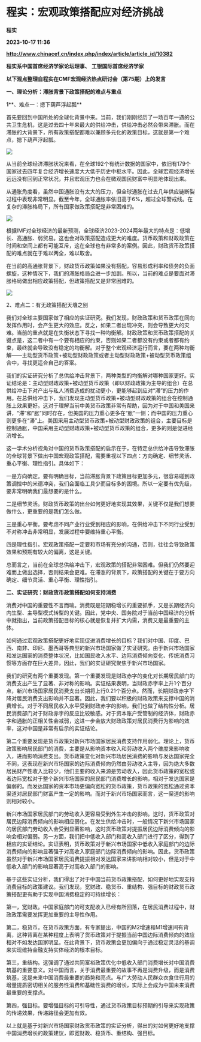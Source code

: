 # 程实：宏观政策搭配应对经济挑战
**程实**

**2023-10-17 11:36**

**http://www.chinacef.cn/index.php/index/article/article_id/10382**

**程实系中国首席经济学家论坛理事、** **工银国际首席经济学家**

**以下观点整理自程实在****CMF****宏观经济热点研讨会（第****75****期）上的发言**

**一、理论分析：滞胀背景下政策搭配的难点与重点**

**1****、难点一：摁下葫芦浮起瓢**

首先要回到中国所处的全球化背景中来。当前，我们刚刚经历了一场百年一遇的公共卫生危机，这是过去四十年来最大的供给冲击，供给冲击必然会带来滞胀。而在滞胀的大背景下，所有政策搭配都难以兼顾多元化的政策目标，这就是第一个难点，摁下葫芦浮起瓢。

![](http://www.chinacef.cn/public/editor/attached/image/20231017/20231017192309_97071.png)

从当前全球经济滞胀状况来看，在全球192个有统计数据的国家中，依旧有179个国家过去四年复合经济增长速度大大低于历史中枢水平。因此，全球宏观经济增长远远没有回到正常状况，并且宏观压力也会在微观国民财富中明显地体现出来。

从通胀角度看，虽然中国通胀没有太大的压力，但全球通胀在过去几年供应链断裂过程中表现非常明显。截至今年，全球通胀率依旧高于6%，超过全球警戒线。在复杂的滞胀格局下，所有国家做政策搭配是非常困难的。

![](http://www.chinacef.cn/public/editor/attached/image/20231017/20231017192319_86813.png)

根据IMF对全球经济的最新预测，全球经济2023-2024两年最大的特点是：低增长、高通胀、弱贸易。这也会对政策搭配造成更大的难度。货币政策和财政政策在时间和空间上都有可能互斥，这在全球也有非常多的案例。因此，财政货币政策搭配的难点就在于难以两全，难以取舍。

在当前的高通胀背景下，财政货币政策如果没有搭配，容易形成利率和债务的负面螺旋，这种情况下，我们的滞胀格局会进一步加剧。所以，当前的难点是要面对滞胀格局做出相应政策搭配，但政策搭配又是非常困难的。

![](http://www.chinacef.cn/public/editor/attached/image/20231017/20231017192329_13238.png)

2、难点二：有无政策搭配天壤之别

我们对全球主要国家做了相应的实证研究。我们发现，财政政策和货币政策在同向发挥作用时，会产生更大的效应。反之，如果二者出现冲突，则会导致更大的灾难。当前的重点就是在失衡状态下寻找一种均衡解。财政政策和货币政策搭配的关键点是，这二者中有一个要有相应的约束，否则如果二者都没有约束或者都有约束，最终就会导致没有稳定的均衡解。对于整个宏观经济运行而言，要在两种均衡解——主动型货币政策+被动型财政政策或者主动型财政政策+被动型货币政策组合中，寻找更适合自己的答案。

我们的实证研究分析了总供给冲击背景下，两种类型的均衡解对哪种国家更好。实证结论是：主动型财政政策+被动型货币政策（即以财政政策为主导的组合）在总供给冲击下对产出与私人消费造成的扰动更小，更能够起到应对“滞”的压力的作用。在总供给冲击下，我们发现主动型货币政策+被动型财政政策的组合在控制通胀上效果更好。这对于理解当前中美货币政策非常有帮助，因为对于中国和美国来讲，“滞”和“胀”同时存在，但美国的压力重心更多在“胀”一侧；而中国的压力重心则更多在“滞”上。美国采用主动型货币政策+被动型财政政策的组合，主要目标是控制通胀，中国采用主动型财政政策+被动型货币政策的组合，更多的则是促进经济增长。

这一学术分析视角对中国的货币政策搭配的启示在于，在特定总供给冲击导致滞胀的全球背景下做出中国宏观政策搭配，需要重视以下四点：方向确定、细节灵活、重心平衡、理性指引。具体如下：

一是方向确定。要有明确目标，当前滞胀背景下政策目标更加多元，很容易碰到政策调控中的米德冲突，我们会面临工具少而目标多的困境。所以一定要有优先级，要非常明确我们最想要的是什么。

二是细节灵活。财政货币政策的出台如何更好地实现其效果，关键不仅是我们想要做什么，更重要的是我们怎么做。

三是重心平衡。要考虑不同产业行业受到相应的影响，在供给冲击下不同行业受到不对称冲击非常明显，发展过程中要维持重心平衡。

四是理性指引。宏观政策搭配一定要和市场有充分的沟通，否则，往往会导致政策效果和预期有较大的偏离，这是关键。

总而言之，当前在全球总供给冲击下，宏观政策的搭配非常困难。但我们仍然要迎难而上做出选择，否则结果会更难。在滞涨的背景下，政策搭配的关键在于要方向确定、细节灵活、重心平衡、理性指引。

**二、实证研究：财政货币政策搭配如何支持消费**

消费对中国的重要性不言而喻。消费既是短期稳增长的重要抓手，又是长期经济向内生型、主导型模式转型的关键。因此，党中央、国务院对于当前中国经济的分析中就指出，当前政策搭配目标的核心就是恢复并扩大内需，消费又是最重要的主体。

如何通过宏观政策搭配更好地实现促进消费增长的目标？我们对中国、印度、巴西、南非、印尼、墨西哥等典型的新兴市场国家做了实证研究。由于新兴市场国家和发达国家的消费整体状况，比如国民收入水平、边际消费倾向变化、传统消费习惯等方面存在巨大差异，因此，我们的实证研究聚焦于新兴市场国家。

我们的研究有两个重要发现。第一个重要发现是财政赤字的变化对长期居民部门的消费支出产生了显著、非对称的影响。实证结果表明，当财政赤字率上升1个百分点，新兴市场国家居民消费支出长期将上行0.21个百分点。然而，长期财政赤字下降对居民消费支出影响并不显著。因此，我们要以积极的财政政策来支撑中国的消费增长。对于不同居民收入水平受到财政赤字的影响，我们也做了结构性分析。居民消费部门对于财政赤字的反应比较敏感。对于资本账户受管制的经济体，财政赤字和通胀的正相关性会减弱，这进一步会放大财政政策对居民消费行为影响的效率，这对中国是非常有启示的实证结论。

第二个重要发现是货币政策对新兴市场国家居民消费支持作用弱化。理论上，货币政策影响居民部门的消费，主要是从影响资本收入和劳动收入两个维度来影响收入，进而影响消费支出。货币政策变化对新兴市场居民消费的影响与发达国家完全不同，这表现在新兴市场国家的边际消费倾向仍然由劳动收入主导，因为绝大多数居民财产性收入比较少，他们主要的收入来源是劳动收入，因此货币政策的宽松或者边际宽松对于整个新兴市场国家的居民部门消费增长的影响，相对于发达国家是偏弱的。而发达国家的资本市场更偏向宽松的货币政策，货币政策的宽松通过资本渠道对居民部门财富产生一定的影响。而对于新兴市场国家而言，这一渠道的影响则相对较小。

新兴市场国家居民部门的劳动收入更容易受到外生冲击的影响。这时，货币政策对居民边际消费倾向的影响相应弱化。在发生供给冲击时，一般情况下新兴市场国家的居民部门劳动收入会受到显著影响，这时货币政策对提振居民边际消费倾向的影响会相对偏弱。另一方面，我们把中低收入部门和高收入部门进行了区分，得到了相应的实证结论。实证表明，货币政策对于新兴市场国家中低收入家庭部门的边际消费倾向的影响显著强于对高收入家庭部门边际消费倾向的影响。因此，货币政策虽然对于新兴市场国家居民消费提振相对发达国家来讲影响相对较小，但是对于中低收入部门的影响显著高于对高收入部门的影响。

基于这些实证分析，我们得出了对于中国当前货币政策搭配，如何更好地实现支持消费目标的政策建议。我们发现，宽财政、稳货币、重结构、强目标的财政货币政策搭配更有助于实现中国消费稳定的可持续增长：

第一，宽财政。中国家庭部门的可支配收入已经有所回落，在居民消费过程中，财政政策需要发挥更加重要的主导性作用。

第二，稳货币。在货币政策方面，有专家提出，中国的M2增速和M1增速间有背离，这种背离在某种程度上表明了货币政策对于提振当前中国边际消费倾向的效应相对不如发达国家明显。在此背景下，货币政策会更加偏向于通过稳定灵活的基调来实现维持金融支持实体经济的根本目标。

第三，重结构。这强调了通过共同富裕政策优化中低收入部门消费增长对中国消费筑基的重要意义。对中国而言，关于消费最重要的故事不再是消费升级，而是消费筑基，这是未来中国消费最重要的趋势和亮点。与广大劳动人民群众衣食住行用的增量提质密切相关的服务性消费和基础性消费的增长，实际上会成为中国未来消费最重要的支撑点。

第四，强目标。要增强目标的可引导性，通过货币政策目标预期的引导来实现政策的传递效果，传递路径会更加有效。

以上就是基于对新兴市场国家财政货币政策的实证分析，得出的对如何更好地支撑中国消费增长的政策建议，即宽财政、稳货币、重结构、强目标。